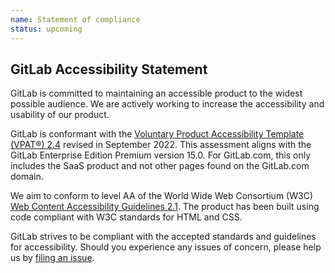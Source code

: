 ```yaml
---
name: Statement of compliance
status: upcoming
---
```


## GitLab Accessibility Statement

GitLab is committed to maintaining an accessible product to the widest possible
audience. We are actively working to increase the accessibility and usability of
our product.

GitLab is conformant with the [Voluntary Product Accessibility Template (VPAT®) 2.4](/accessibility/vpat) revised in September 2022. This assessment aligns with the GitLab Enterprise Edition Premium version 15.0. For GitLab.com, this only includes the SaaS product and not other pages found on the GitLab.com domain.

We aim to conform to level AA of the World Wide Web Consortium (W3C)
[Web Content Accessibility Guidelines 2.1](https://www.w3.org/TR/WCAG21/). The
product has been built using code compliant with W3C standards for HTML and CSS.

GitLab strives to be compliant with the accepted standards and guidelines for
accessibility. Should you experience any issues of concern, please help us by
[filing an issue](https://gitlab.com/gitlab-org/gitlab/issues/new?issue).
